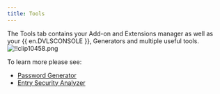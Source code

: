 ```yaml
---
title: Tools
---
```

The Tools tab contains your Add-on and Extensions manager as well as your {{ en.DVLSCONSOLE }}, Generators and multiple useful tools.  
![!!clip10458.png](https://webdevolutions.azureedge.net/docs/en/rdm/mac/clip10458.png) 

To learn more please see:  

* [Password Generator](/rdm/mac/commands/tools/password-generator/) 
* [Entry Security Analyzer](/rdm/mac/commands/tools/entry-security-analyzer/)  
